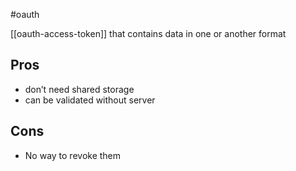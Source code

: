 #oauth 

[[oauth-access-token]] that contains data in one or another format

## Pros
-   don’t need shared storage
-   can be validated without server

## Cons
- No way to revoke them

